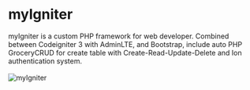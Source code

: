myIgniter
=========
myIgniter is a custom PHP framework for web developer. Combined between Codeigniter 3 with AdminLTE, and Bootstrap, include auto PHP GroceryCRUD for create table with Create-Read-Update-Delete and Ion authentication system.
<br><br>
<img src="https://github.com/asrul10/myIgniter/blob/master/mysql/myIgniter.png?raw=true" border="0" alt="myIgniter">